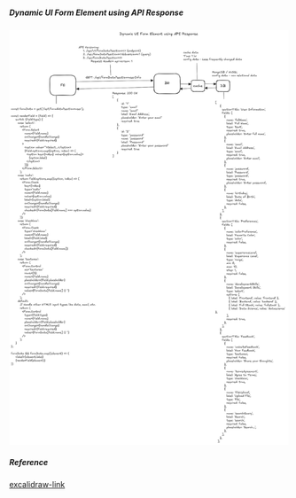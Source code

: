 ##### Dynamic UI Form Element using API Response
![alt text](images/dynamic-form-element.png)

##### Reference
[excalidraw-link](https://excalidraw.com/#json=7Tz4_7tz7jwVvfy1qRq5u,wctx_si4Caogcnb-jqLFtQ)